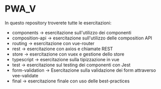 # PWA_V

In questo repository troverete tutte le esercitazioni:

- components -> esercitazione sull'utilizzo dei componenti
- composition-api -> esercitazione sull'utilizzo delle composition API
- routing -> esercitazione con vue-router
- rest -> esercitazione con axios e chiamate REST
- store -> esercitazione con vuex e gestione dello store
- typescript -> esercitazione sulla tipizzazione in vue
- test -> esercitazione sul testing dei componenti con Jest
- form-validation -> Esercitazione sulla validazione dei form attraverso vee-validate
- final -> esercitazione finale con uso delle best-practices
